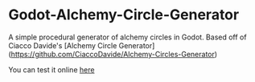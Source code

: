 # Godot-Alchemy-Circle-Generator
A simple procedural generator of alchemy circles in Godot.
Based off of Ciacco Davide's [Alchemy Circle Generator] (https://github.com/CiaccoDavide/Alchemy-Circles-Generator)

You can test it online [here](http://zikorano.github.io/GodotAlchemyCircleGenerator)
